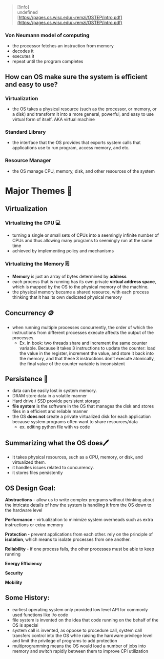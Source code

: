 > [!info]  
> undefined  
> [https://pages.cs.wisc.edu/~remzi/OSTEP/intro.pdf](https://pages.cs.wisc.edu/~remzi/OSTEP/intro.pdf)  

### Von Neumann model of computing

- the processor fetches an instruction from memory
- decodes it
- executes it
- repeat until the program completes

## How can OS make sure the system is efficient and easy to use?

### Virtualization

- the OS takes a physical resource (such as the processor, or memory, or a disk) and transform it into a more general, powerful, and easy to use virtual form of itself. AKA virtual machine

### Standard Library

- the interface that the OS provides that exports system calls that applications use to run program, access memory, and etc.

### Resource Manager

- the OS manage CPU, memory, disk, and other resources of the system

# Major Themes 💾

## Virtualization

### Virtualizing the CPU 💻

- turning a single or small sets of CPUs into a seemingly infinite number of CPUs and thus allowing many programs to seemingly run at the same time
- achieved by implementing policy and mechanisms

### Virtualizing the Memory 🗒️

- **Memory** is just an array of bytes determined by **address**
- each process that is running has its own private **virtual address space**, which is mapped by the OS to the physical memory of the machine.
- the physical memory became a shared resource, with each process thinking that it has its own dedicated physical memory

## Concurrency 🪙

- when running multiple processes concurrently, the order of which the instructions from different processes execute affects the output of the processes.
    - Ex. in book: two threads share and increment the same counter variable. Because it takes 3 instructions to update the counter: load the value in the register, increment the value, and store it back into the memory, and that these 3 instructions don’t execute atomically, the final value of the counter variable is inconsistent

## Persistence 💪

- data can be easily lost in system memory.
- DRAM store data in a volatile manner
- Hard drive / SSD provide persistent storage
- **file system** is the software in the OS that manages the disk and stores files in a efficient and reliable manner
- the OS **does not** create a private virtualized disk for each application because system programs often want to share resources/data
    - ex. editing python file with vs code

## Summarizing what the OS does🖊️

- It takes physical resources, such as a CPU, memory, or disk, and virtualized them.
- it handles issues related to concurrency.
- it stores files persistently

## OS Design Goal:

**Abstractions** - allow us to write complex programs without thinking about the intricate details of how the system is handling it from the OS down to the hardware level

**Performance** - virtualization to minimize system overheads such as extra instructions or extra memory

**Protection -** prevent applications from each other. rely on the principle of **isolation**, which means to isolate processes from one another.

**Reliability** - if one process fails, the other processes must be able to keep running

**Energy Efficiency**

**Security**

**Mobility**

## Some History:

- earliest operating system only provided low level API for commonly used functions like i/o code
- file system is invented on the idea that code running on the behalf of the OS is special
- system call is invented, as oppose to procedure call, system call transfers control into the OS while raising the hardware privilege level and limit the privilege of programs to add protection
- multiprogramming means the OS would load a number of jobs into memory and switch rapidly between them to improve CPI utilization